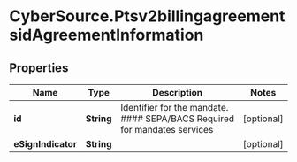 # CyberSource.Ptsv2billingagreementsidAgreementInformation

## Properties
Name | Type | Description | Notes
------------ | ------------- | ------------- | -------------
**id** | **String** | Identifier for the mandate. #### SEPA/BACS Required for mandates services  | [optional] 
**eSignIndicator** | **String** |  | [optional] 


